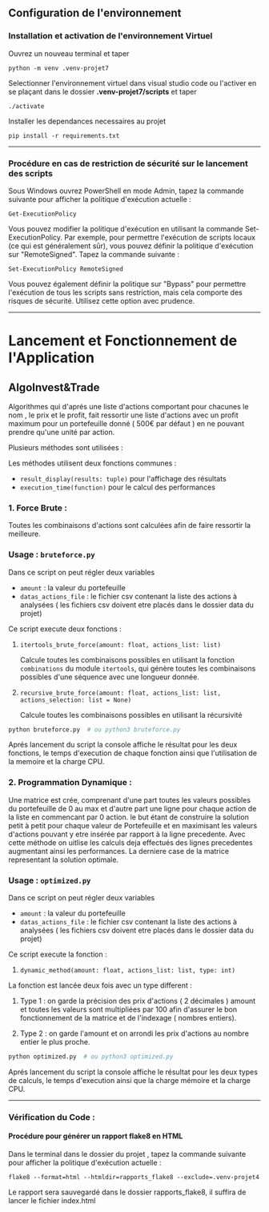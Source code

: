 ## Configuration de l'environnement

### Installation et activation de l'environnement Virtuel
Ouvrez un nouveau terminal et taper  
```
python -m venv .venv-projet7
```
Selectionner l'environnement virtuel dans visual studio code ou l'activer en se plaçant dans le dossier **.venv-projet7/scripts** et taper
```
./activate
```
Installer les dependances necessaires au projet
```
pip install -r requirements.txt
```

---

### Procédure en cas de restriction de sécurité sur le lancement des scripts

Sous Windows ouvrez PowerShell en mode Admin, tapez la commande suivante pour afficher la politique d'exécution actuelle :
```
Get-ExecutionPolicy
```

Vous pouvez modifier la politique d'exécution en utilisant la commande Set-ExecutionPolicy. Par exemple, pour permettre l'exécution de scripts locaux (ce qui est généralement sûr), vous pouvez définir la politique d'exécution sur "RemoteSigned". Tapez la commande suivante :
```
Set-ExecutionPolicy RemoteSigned
```

Vous pouvez également définir la politique sur "Bypass" pour permettre l'exécution de tous les scripts sans restriction, mais cela comporte des risques de sécurité. Utilisez cette option avec prudence.

---



# Lancement et Fonctionnement de l'Application

## AlgoInvest&Trade

Algorithmes qui d'aprés une liste d'actions comportant pour chacunes le nom , le prix et le profit, fait ressortir une liste d'actions avec un profit maximum pour un portefeuille donné ( 500€ par défaut ) en ne pouvant prendre qu'une unité par action.

Plusieurs méthodes sont utilisées :

Les méthodes utilisent deux fonctions communes :

* `result_display(results: tuple)` pour l'affichage des résultats
* `execution_time(function)` pour le calcul des performances

### 1.  **Force Brute :** 
Toutes les combinaisons d'actions sont calculées afin de faire ressortir la meilleure.

### Usage : `bruteforce.py`

Dans ce script on peut régler deux variables

* `amount` : la valeur du portefeuille
* `datas_actions_file` : le fichier csv contenant la liste des actions à analysées ( les fichiers csv doivent etre placés dans le dossier data du projet)

Ce script execute deux fonctions : 

1. `itertools_brute_force(amount: float, actions_list: list)`

    Calcule toutes les combinaisons possibles en utilisant la fonction `combinations` du module `itertools`, qui génère toutes les combinaisons possibles d'une séquence avec une longueur donnée.

2. `recursive_brute_force(amount: float, actions_list: list, actions_selection: list = None)`

    Calcule toutes les combinaisons possibles en utilisant la récursivité

```bash
python bruteforce.py  # ou python3 bruteforce.py
```

Aprés lancement du script la console affiche le résultat pour les deux fonctions, le temps d'execution de chaque fonction ainsi que l'utilisation de la memoire et la charge CPU.




### 2. **Programmation Dynamique :** 
Une matrice est crée, comprenant d'une part toutes les valeurs possibles du portefeuille de 0 au max et d'autre part une ligne pour chaque action de la liste en commencant par 0 action.
le but étant de construire la solution petit à petit pour chaque valeur de Portefeuille et en maximisant les valeurs d'actions pouvant y etre insérée par rapport à la ligne precedente.
Avec cette méthode on uitlise les calculs deja effectués des lignes precedentes augmentant ainsi les performances.
La derniere case de la matrice representant la solution optimale.

### Usage : `optimized.py`

Dans ce script on peut régler deux variables

* `amount` : la valeur du portefeuille
* `datas_actions_file` : le fichier csv contenant la liste des actions à analysées ( les fichiers csv doivent etre placés dans le dossier data du projet)

Ce script execute la fonction : 

1. `dynamic_method(amount: float, actions_list: list, type: int)`

La fonction est lancée deux fois avec un type different :

1. Type 1 : on garde la précision des prix d'actions ( 2 décimales )
    amount et toutes les valeurs sont multipliées par 100 afin d'assurer le bon fonctionnement de la matrice et de l'indexage ( nombres entiers).

2. Type 2 : on garde l'amount et on arrondi les prix d'actions au nombre entier le plus proche.


```bash
python optimized.py  # ou python3 optimized.py
```

Aprés lancement du script la console affiche le résultat pour les deux types de calculs, le temps d'execution ainsi que la charge mémoire et la charge CPU.

---- 

### Vérification du Code : 

#### Procédure pour générer un rapport flake8 en HTML


Dans le terminal dans le dossier du projet , tapez la commande suivante pour afficher la politique d'exécution actuelle :
```
flake8 --format=html --htmldir=rapports_flake8 --exclude=.venv-projet4
```
Le rapport sera sauvegardé dans le dossier rapports_flake8, il suffira de lancer le fichier index.html


